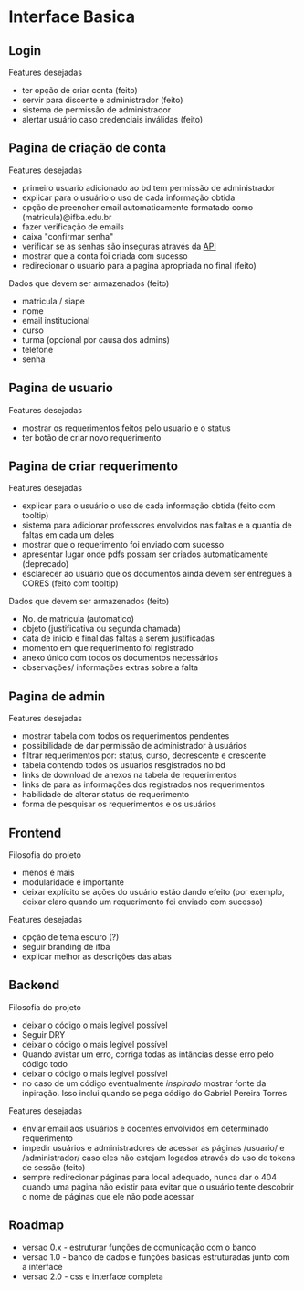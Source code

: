 <h1>Interface Basica</h1>


<h2>Login</h2>

<p>Features desejadas</p>
<ul>
  <li>ter opção de criar conta (feito)</li>
  <li>servir para discente e administrador (feito)</li>
  <li>sistema de permissão de administrador</li>
  <li>alertar usuário caso credenciais inválidas (feito)</li>
</ul>


<h2>Pagina de criação de conta</h2>

<p>Features desejadas</p>
<ul>
  <li>primeiro usuario adicionado ao bd tem permissão de administrador</li>
  <li>explicar para o usuário o uso de cada informação obtida</li>
  <li>opção de preencher email automaticamente formatado como (matricula)@ifba.edu.br</li>
  <li>fazer verificação de emails</li>
  <li>caixa "confirmar senha"</li>
  <li>verificar se as senhas são inseguras através da <a href="https://haveibeenpwned.com/API/v3#PwnedPasswords">API</a></li>
  <li>mostrar que a conta foi criada com sucesso</li>
  <li>redirecionar o usuario para a pagina apropriada no final (feito)</li>
</ul>

<p>Dados que devem ser armazenados (feito)</p>
<ul>
  <li>matricula / siape</li>
  <li>nome</li>
  <li>email institucional</li>
  <li>curso</li>
  <li>turma (opcional por causa dos admins)</li>
  <li>telefone</li>
  <li>senha</li>
</ul>


<h2>Pagina de usuario</h2>

<p>Features desejadas</p>
<ul>
  <li>mostrar os requerimentos feitos pelo usuario e o status</li>
  <li>ter botão de criar novo requerimento</li>
</ul>


<h2>Pagina de criar requerimento</h2>

<p>Features desejadas</p>
<ul>
  <li>explicar para o usuário o uso de cada informação obtida (feito com tooltip)</li>
  <li>sistema para adicionar professores envolvidos nas faltas e a quantia de faltas em cada um deles</li>
  <li>mostrar que o requerimento foi enviado com sucesso</li>
  <li>apresentar lugar onde pdfs possam ser criados automaticamente (deprecado)</li>
  <li>esclarecer ao usuário que os documentos ainda devem ser entregues à CORES (feito com tooltip)</li>
</ul>

<p>Dados que devem ser armazenados (feito)</p>
<ul>
  <li>No. de matrícula (automatico)</li>
  <li>objeto (justificativa ou segunda chamada)</li>
  <li>data de inicio e final das faltas a serem justificadas</li>
  <li>momento em que requerimento foi registrado</li>
  <li>anexo único com todos os documentos necessários</li>
  <li>observações/ informações extras sobre a falta</li>
</ul>


<h2>Pagina de admin</h2>

<p>Features desejadas</p>
<ul>
  <li>mostrar tabela com todos os requerimentos pendentes</li>
  <li>possibilidade de dar permissão de administrador à usuários</li>
  <li>filtrar requerimentos por: status, curso, decrescente e crescente</li>
  <li>tabela contendo todos os usuarios resgistrados no bd</li>
  <li>links de download de anexos na tabela de requerimentos</li>
  <li>links de para as informações dos registrados nos requerimentos</li>
  <li>habilidade de alterar status de requerimento</li>
  <li>forma de pesquisar os requerimentos e os usuários</li>
</ul>


<h2>Frontend</h2>

<p>Filosofia do projeto</p>
<ul>
  <li>menos é mais</li>
  <li>modularidade é importante</li>
  <li>deixar explícito se ações do usuário estão dando efeito (por exemplo, deixar claro quando um requerimento foi enviado com sucesso)</li>
</ul>

<p>Features desejadas</p>
<ul>
  <li>opção de tema escuro (?)</li>
  <li>seguir branding de ifba</li>
  <li>explicar melhor as descrições das abas</li>
</ul>

<h2>Backend</h2>

<p>Filosofia do projeto</p>
<ul>
  <li>deixar o código o mais legível possível</li>
  <li>Seguir DRY</li>
  <li>deixar o código o mais legível possível</li>
  <li>Quando avistar um erro, corriga todas as intâncias desse erro pelo código todo</li>
  <li>deixar o código o mais legível possível</li>
  <li>no caso de um código eventualmente <i>inspirado</i> mostrar fonte da inpiração. Isso inclui quando se pega código do Gabriel Pereira Torres</li>
</ul>

<p>Features desejadas</p>
<ul>
  <li>enviar email aos usuários e docentes envolvidos em determinado requerimento</li>
  <li>impedir usuários e administradores de acessar as páginas /usuario/ e /administrador/ caso eles não estejam logados através do uso de tokens de sessão (feito)</li>
  <li>sempre redirecionar páginas para local adequado, nunca dar o 404 quando uma página não existir para evitar que o usuário tente descobrir o nome de páginas que ele não pode acessar</li>
</ul>


<h2>Roadmap</h2>

<ul>
  <li>versao 0.x - estruturar funções de comunicação com o banco</li>
  <li>versao 1.0 - banco de dados e funções basicas estruturadas junto com a interface</li>
  <li>versao 2.0 - css e interface completa</li>
</ul>
